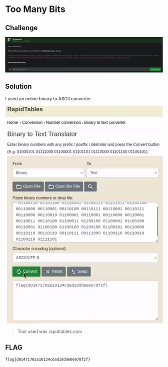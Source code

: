 # Too Many Bits

## Challenge

![challenge](challenge.png)

## Solution

I used an online binary to ASCII converter.

![solution](solution.png)

> Tool used was rapidtables.com

## FLAG

```text
flag{d01471702a10134cdad1ddde06678f2f}
```
